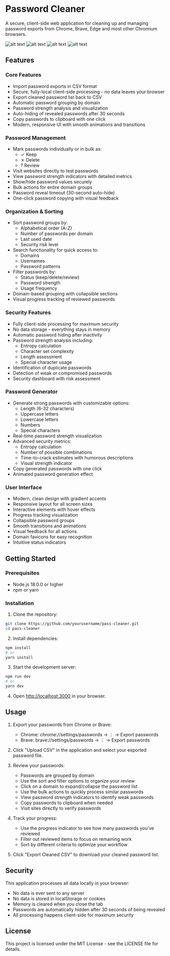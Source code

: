 # Password Cleaner

A secure, client-side web application for cleaning up and managing password exports from Chrome, Brave, Edge and most other Chromium browsers.

![alt text](public/screenshot-homepage.png)
![alt text](public/screenshot-password-list.png)
![alt text](public/screenshot-password-security=dashboard.png)
![alt text](public/screenshot-password-generator.png)

## Features

### Core Features
- Import password exports in CSV format
- Secure, fully-local client-side processing - no data leaves your browser
- Export cleaned password list back to CSV
- Automatic password grouping by domain
- Password strength analysis and visualization
- Auto-hiding of revealed passwords after 30 seconds
- Copy passwords to clipboard with one click
- Modern, responsive UI with smooth animations and transitions

### Password Management
- Mark passwords individually or in bulk as:
  - ✓ Keep
  - ✗ Delete
  - ? Review
- Visit websites directly to test passwords
- View password strength indicators with detailed metrics
- Show/hide password values securely
- Bulk actions for entire domain groups
- Password reveal timeout (30-second auto-hide)
- One-click password copying with visual feedback

### Organization & Sorting
- Sort password groups by:
  - Alphabetical order (A-Z)
  - Number of passwords per domain
  - Last used date
  - Security risk level
- Search functionality for quick access to:
  - Domains
  - Usernames
  - Password patterns
- Filter passwords by:
  - Status (keep/delete/review)
  - Password strength
  - Usage frequency
- Domain-based grouping with collapsible sections
- Visual progress tracking of reviewed passwords

### Security Features
- Fully client-side processing for maximum security
- No data storage - everything stays in memory
- Automatic password hiding after inactivity
- Password strength analysis including:
  - Entropy calculation
  - Character set complexity
  - Length assessment
  - Special character usage
- Identification of duplicate passwords
- Detection of weak or compromised passwords
- Security dashboard with risk assessment

### Password Generator
- Generate strong passwords with customizable options:
  - Length (6-32 characters)
  - Uppercase letters
  - Lowercase letters
  - Numbers
  - Special characters
- Real-time password strength visualization
- Advanced security metrics:
  - Entropy calculation
  - Number of possible combinations
  - Time-to-crack estimates with humorous descriptions
  - Visual strength indicator
- Copy generated passwords with one click
- Animated password generation effect

### User Interface
- Modern, clean design with gradient accents
- Responsive layout for all screen sizes
- Interactive elements with hover effects
- Progress tracking visualization
- Collapsible password groups
- Smooth transitions and animations
- Visual feedback for all actions
- Domain favicons for easy recognition
- Intuitive status indicators

## Getting Started

### Prerequisites

- Node.js 18.0.0 or higher
- npm or yarn

### Installation

1. Clone the repository:
```bash
git clone https://github.com/yourusername/pass-cleaner.git
cd pass-cleaner
```

2. Install dependencies:
```bash
npm install
# or
yarn install
```

3. Start the development server:
```bash
npm run dev
# or
yarn dev
```

4. Open [http://localhost:3000](http://localhost:3000) in your browser.

## Usage

1. Export your passwords from Chrome or Brave:
   - Chrome: chrome://settings/passwords → ⋮ → Export passwords
   - Brave: brave://settings/passwords → ⋮ → Export passwords

2. Click "Upload CSV" in the application and select your exported password file.

3. Review your passwords:
   - Passwords are grouped by domain
   - Use the sort and filter options to organize your review
   - Click on a domain to expand/collapse the password list
   - Use the bulk actions to quickly process similar passwords
   - View password strength indicators to identify weak passwords
   - Copy passwords to clipboard when needed
   - Visit sites directly to verify passwords

4. Track your progress:
   - Use the progress indicator to see how many passwords you've reviewed
   - Filter out reviewed items to focus on remaining work
   - Sort by different criteria to optimize your workflow

5. Click "Export Cleaned CSV" to download your cleaned password list.

## Security

This application processes all data locally in your browser:
- No data is ever sent to any server
- No data is stored in localStorage or cookies
- Memory is cleared when you close the tab
- Passwords are automatically hidden after 30 seconds of being revealed
- All processing happens client-side for maximum security

## License

This project is licensed under the MIT License - see the LICENSE file for details.
